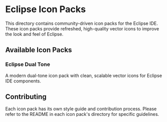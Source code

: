 # Eclipse Icon Packs

This directory contains community-driven icon packs for the Eclipse IDE.
These icon packs provide refreshed, high-quality vector icons to improve the look and feel of Eclipse.

## Available Icon Packs

### Eclipse Dual Tone
A modern dual-tone icon pack with clean, scalable vector icons for Eclipse IDE components.

## Contributing

Each icon pack has its own style guide and contribution process.
Please refer to the README in each icon pack's directory for specific guidelines.

